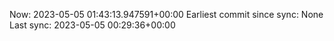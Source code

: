 Now: 2023-05-05 01:43:13.947591+00:00 Earliest commit since sync: None Last sync: 2023-05-05 00:29:36+00:00
